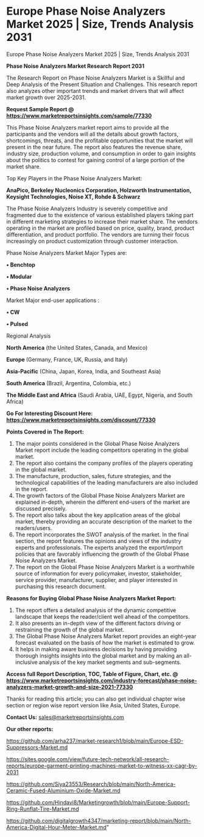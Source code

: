 # Europe Phase Noise Analyzers Market 2025 | Size, Trends Analysis 2031
Europe Phase Noise Analyzers Market 2025 | Size, Trends Analysis 2031

<strong>Phase Noise Analyzers Market Research Report 2031</strong>

The Research Report on Phase Noise Analyzers Market is a Skillful and Deep Analysis of the Present Situation and Challenges. This research report also analyzes other important trends and market drivers that will affect market growth over 2025-2031.

<strong>Request Sample Report @ <a href=https://www.marketreportsinsights.com/sample/77330>https://www.marketreportsinsights.com/sample/77330</a></strong>

This Phase Noise Analyzers market report aims to provide all the participants and the vendors will all the details about growth factors, shortcomings, threats, and the profitable opportunities that the market will present in the near future. The report also features the revenue share, industry size, production volume, and consumption in order to gain insights about the politics to contest for gaining control of a large portion of the market share.

Top Key Players in the Phase Noise Analyzers Market:

<strong>AnaPico, Berkeley Nucleonics Corporation, Holzworth Instrumentation, Keysight Technologies, Noise XT, Rohde & Schwarz</strong>

The Phase Noise Analyzers Industry is severely competitive and fragmented due to the existence of various established players taking part in different marketing strategies to increase their market share. The vendors operating in the market are profiled based on price, quality, brand, product differentiation, and product portfolio. The vendors are turning their focus increasingly on product customization through customer interaction.

Phase Noise Analyzers Market Major Types are:

<strong>• Benchtop

• Modular

• Phase Noise Analyzers</strong>

Market Major end-user applications :

<strong>• CW

• Pulsed</strong>

Regional Analysis

</u><strong><b>North America</b></strong> (the United States, Canada, and Mexico)

<strong><b>Europe </b></strong>(Germany, France, UK, Russia, and Italy)

<strong><b>Asia-Pacific</b></strong> (China, Japan, Korea, India, and Southeast Asia)

<strong><b>South America</b></strong> (Brazil, Argentina, Colombia, etc.)

<strong><b>The Middle East and Africa</b></strong> (Saudi Arabia, UAE, Egypt, Nigeria, and South Africa)

<strong>Go For Interesting Discount Here: <a href=https://www.marketreportsinsights.com/discount/77330>https://www.marketreportsinsights.com/discount/77330</a></strong>

<strong>Points Covered in The Report:</strong>
<ol>
  <li>The major points considered in the Global Phase Noise Analyzers Market report include the leading competitors operating in the global market.</li>
  <li>The report also contains the company profiles of the players operating in the global market.</li>
  <li>The manufacture, production, sales, future strategies, and the technological capabilities of the leading manufacturers are also included in the report.</li>
  <li>The growth factors of the Global Phase Noise Analyzers Market are explained in-depth, wherein the different end-users of the market are discussed precisely.</li>
  <li>The report also talks about the key application areas of the global market, thereby providing an accurate description of the market to the readers/users.</li>
  <li>The report incorporates the SWOT analysis of the market. In the final section, the report features the opinions and views of the industry experts and professionals. The experts analyzed the export/import policies that are favorably influencing the growth of the Global Phase Noise Analyzers Market.</li>
  <li>The report on the Global Phase Noise Analyzers Market is a worthwhile source of information for every policymaker, investor, stakeholder, service provider, manufacturer, supplier, and player interested in purchasing this research document.</li>
</ol>
<strong>Reasons for Buying Global Phase Noise Analyzers Market Report:</strong>

<ol>
  <li>The report offers a detailed analysis of the dynamic competitive landscape that keeps the reader/client well ahead of the competitors.</li>
  <li>It also presents an in-depth view of the different factors driving or restraining the growth of the global market.</li>
  <li>The Global Phase Noise Analyzers Market report provides an eight-year forecast evaluated on the basis of how the market is estimated to grow.</li>
  <li>It helps in making aware business decisions by having providing thorough insights insights into the global market and by making an all-inclusive analysis of the key market segments and sub-segments.</li>
</ol>
<strong>Access full Report Description, TOC, Table of Figure, Chart, etc. @ <a href=https://www.marketreportsinsights.com/industry-forecast/phase-noise-analyzers-market-growth-and-size-2021-77330>https://www.marketreportsinsights.com/industry-forecast/phase-noise-analyzers-market-growth-and-size-2021-77330</a></strong>


Thanks for reading this article; you can also get individual chapter wise section or region wise report version like Asia, United States, Europe.

<strong>Contact Us:</strong>
sales@marketreportsinsights.com

<strong>Our other reports:</strong>

<a href=https://github.com/arha237/market-research1/blob/main/Europe-ESD-Suppressors-Market.md>https://github.com/arha237/market-research1/blob/main/Europe-ESD-Suppressors-Market.md</a>

<a href=https://sites.google.com/view/future-tech-network/all-research-reports/europe-garment-printing-machines-market-to-witness-xx-cagr-by-2031>https://sites.google.com/view/future-tech-network/all-research-reports/europe-garment-printing-machines-market-to-witness-xx-cagr-by-2031</a>

<a href=https://github.com/Siya23553/Research/blob/main/North-America-Ceramic-Fused-Aluminium-Oxide-Market.md>https://github.com/Siya23553/Research/blob/main/North-America-Ceramic-Fused-Aluminium-Oxide-Market.md</a>

<a href=https://github.com/Hindavi8/Marketingrowth/blob/main/Europe-Support-Ring-Runflat-Tire-Market.md>https://github.com/Hindavi8/Marketingrowth/blob/main/Europe-Support-Ring-Runflat-Tire-Market.md</a>

<a href=https://github.com/digitalgrowth4347/marketing-report/blob/main/North-America-Digital-Hour-Meter-Market.md>https://github.com/digitalgrowth4347/marketing-report/blob/main/North-America-Digital-Hour-Meter-Market.md</a>"
